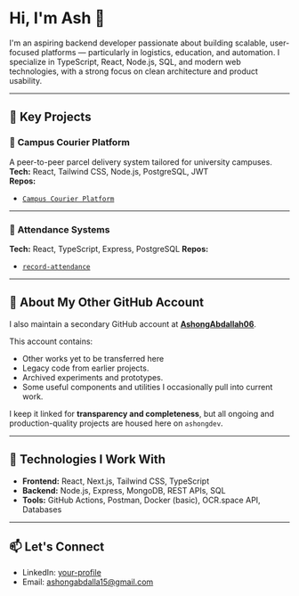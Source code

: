 # Hi, I'm Ash 👋

I'm an aspiring backend developer passionate about building scalable, user-focused platforms — particularly in logistics, education, and automation. I specialize in TypeScript, React, Node.js, SQL, and modern web technologies, with a strong focus on clean architecture and product usability.

---

## 🔧 Key Projects

### 🧳 **Campus Courier Platform**  
A peer-to-peer parcel delivery system tailored for university campuses.  
**Tech:** React, Tailwind CSS, Node.js, PostgreSQL, JWT  
**Repos:**  
- [`Campus Courier Platform`](https://github.com/ashongdev/student-courier)   

---

### 🧠 **Attendance Systems**  
**Tech:** React, TypeScript, Express, PostgreSQL
**Repos:**  
- [`record-attendance`](https://github.com/ashongdev/attendance) 

---

## 🔗 About My Other GitHub Account

I also maintain a secondary GitHub account at [**AshongAbdallah06**](https://github.com/AshongAbdallah06).

This account contains:
- Other works yet to be transferred here
- Legacy code from earlier projects.
- Archived experiments and prototypes.
- Some useful components and utilities I occasionally pull into current work.

I keep it linked for **transparency and completeness**, but all ongoing and production-quality projects are housed here on `ashongdev`.

---

## 🚀 Technologies I Work With
- **Frontend:** React, Next.js, Tailwind CSS, TypeScript
- **Backend:** Node.js, Express, MongoDB, REST APIs, SQL
- **Tools:** GitHub Actions, Postman, Docker (basic), OCR.space API, Databases

---

## 📫 Let's Connect
- LinkedIn: [your-profile](https://www.linkedin.com/in/ashong06/)
- Email: ashongabdalla15@gmail.com

